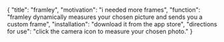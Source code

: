 {
	"title": "framley",
	"motivation": "i needed more frames",
	"function": "framley dynamically measures your chosen picture and sends you a custom frame",
	"installation": "download it from the app store",
	"directions for use": "click the camera icon to measure your chosen photo."
}